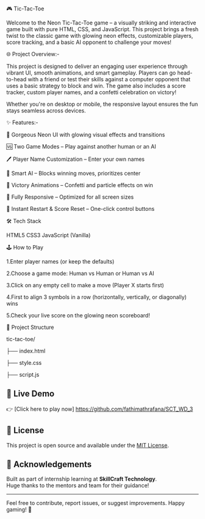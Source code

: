 🎮 Tic-Tac-Toe

Welcome to the Neon Tic-Tac-Toe game – a visually striking and interactive game built with pure HTML, CSS, and JavaScript. This project brings a fresh twist to the classic game with glowing neon effects, customizable players, score tracking, and a basic AI opponent to challenge your moves!

🌐 Project Overview:-

This project is designed to deliver an engaging user experience through vibrant UI, smooth animations, and smart gameplay. Players can go head-to-head with a friend or test their skills against a computer opponent that uses a basic strategy to block and win. The game also includes a score tracker, custom player names, and a confetti celebration on victory!

Whether you're on desktop or mobile, the responsive layout ensures the fun stays seamless across devices.

✨ Features:-

🌟 Gorgeous Neon UI with glowing visual effects and transitions

🆚 Two Game Modes – Play against another human or an AI

🖊️ Player Name Customization – Enter your own names

🤖 Smart AI – Blocks winning moves, prioritizes center

🎉 Victory Animations – Confetti and particle effects on win

📱 Fully Responsive – Optimized for all screen sizes

🔄 Instant Restart & Score Reset – One-click control buttons

🛠️ Tech Stack

HTML5
CSS3
JavaScript (Vanilla)


🕹️ How to Play

1.Enter player names (or keep the defaults)

2.Choose a game mode: Human vs Human or Human vs AI

3.Click on any empty cell to make a move (Player X starts first)

4.First to align 3 symbols in a row (horizontally, vertically, or diagonally) wins

5.Check your live score on the glowing neon scoreboard!


📁 Project Structure

tic-tac-toe/

├── index.html   

├── style.css        

├── script.js      


## 🔗 Live Demo

👉 [Click here to play now] https://github.com/fathimathrafana/SCT_WD_3

## 🧾 License

This project is open source and available under the [MIT License](LICENSE).

## 🙌 Acknowledgements

Built as part of internship learning at **SkillCraft Technology**.  
Huge thanks to the mentors and team for their guidance!

---

Feel free to contribute, report issues, or suggest improvements. Happy gaming! 🎉
